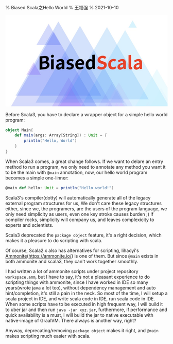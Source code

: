 % Biased Scala之Hello World
% 王福强
% 2021-10-10

![](images/cover.jpg)

Before Scala3, you have to declare a wrapper object for a simple hello world program:

```scala
object Main{
    def main(args: Array[String]) : Unit = {
        println("Hello, World")
    }
}
```

When Scala3 comes, a great change follows. If we want to delare an entry method to run a program, we only need to annotate any method you want it to be the main with `@main` annotation, now, our hello world program becomes a simple one-linner:

```scala
@main def hello: Unit = println("Hello world!")
```

Scala3's compiler(dotty) will automatically generate all of the legacy external program structures for us, We don't care these legacy structures either, since we, the programers, are the users of the program language, we only need simplicity as users, even one key stroke causes burden ;)  If compiler rocks, simplicity will company us, and leaves complexicity to experts and scientists.

Scala3 deprecated the `package object` feature, it's a right decision, which makes it a pleasure to do scripting with scala.


Of course, Scala2.x also has alternatives for scripting, lihaoyi's [Ammonite](https://ammonite.io/)(https://ammonite.io/) is one of them. But since `@main` exists in both ammonite and scala3, they can't work together smoothly.

I had written a lot of ammonite scripts under project repository `workspace.amm`, but I have to say, it's not a pleasant experience to do scripting things with ammonite, since I have worked in IDE so many years(wrote java a lot too), without dependency management and auto hint/completion, it's still a pain in the neck. So most of the time, I will setup a scala project in IDE, and write scala code in IDE, run scala code in IDE. When some scripts have to be executed in high frequent way, I will build it to uber jar and then run `java -jar xyz.jar`,  furthermore, if performance and quick availability is a must, I will build the jar to native executable with native-image of GraalVM. There always is another way, right? 


Anyway, deprecating/removing `package object` makes it right, and `@main` makes scripting much easier with scala.


